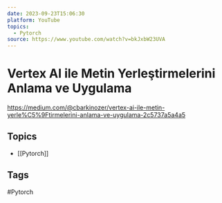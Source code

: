 ```yaml
---
date: 2023-09-23T15:06:30
platform: YouTube
topics:
  - Pytorch
source: https://www.youtube.com/watch?v=bkJxbW23UVA
---
```

# Vertex AI ile Metin Yerleştirmelerini Anlama ve Uygulama

https://medium.com/@cbarkinozer/vertex-ai-ile-metin-yerle%C5%9Ftirmelerini-anlama-ve-uygulama-2c5737a5a4a5

## Topics
- [[Pytorch]]

## Tags
#Pytorch